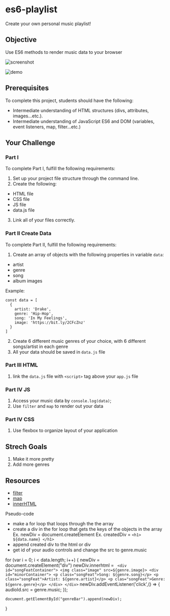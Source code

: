 # es6-playlist

Create your own personal music playlist!

## Objective

Use ES6 methods to render music data to your browser

![screenshot](https://i.imgur.com/mKQee7N.png)

![demo](https://i.imgur.com/5vo5BBC.gif)

## Prerequisites

To complete this project, students should have the following:
* Intermediate understanding of HTML structures (divs, attributes, images...etc.).
* Intermediate understanding of JavaScript ES6 and DOM (variables, event listeners, map, filter...etc.)

## Your Challenge

### Part I

To complete Part I, fulfill the following requirements:
1. Set up your project file structure through the command line.
2. Create the following:
* HTML file
* CSS file
* JS file
* data.js file
3. Link all of your files correctly.

### Part II Create Data

To complete Part II, fulfill the following requirements:

1. Create an array of objects with the following properties in variable `data`:
  - artist
  - genre
  - song
  - album images
  
  Example:
  ```
  const data = [
    {
      artist: 'Drake',
      genre: 'Hip-Hop',
      song: 'In My Feelings',
      image: 'https://bit.ly/2CFcZnz'
    }
  ]
  ```
2. Create 6 different music genres of your choice, with 6 different songs/artist in each genre
3. All your data should be saved in `data.js` file


### Part III HTML

1. link the `data.js` file with `<script>` tag above your `app.js` file

### Part IV JS

1. Access your music data by `console.log(data)`;
2. Use `filter` and `map` to render out your data

### Part IV CSS

1. Use flexbox to organize layout of your application

## Strech Goals

1. Make it more pretty
2. Add more genres

## Resources

- [filter](https://developer.mozilla.org/en-US/docs/Web/JavaScript/Reference/Global_Objects/Array/filter)
- [map](https://developer.mozilla.org/en-US/docs/Web/JavaScript/Reference/Global_Objects/Array/map)
- [innerHTML](https://www.w3schools.com/jsref/prop_html_innerhtml.asp)

Pseudo-code
- make a for loop that loops through the the array
- create a div in the for loop that gets the keys of the objects in the array
  Ex.
    newDiv = document.createElement
  Ex.
    createdDiv = `<h1> ${data.name} </h1>`
- append created div to the html or div 
- get id of your audio controls and change the src to genre.music




for (var i = 0; i < data.length; i++) {
    newDiv =  document.createElement("div")
    newDiv.innerhtml = 
    `  <div id="songFeatContainer">
        <img class="image" src=${genre.image}>
        <div id="minorContainer">
        <p class="songFeat">Song: ${genre.song}</p>
        <p class="songFeat">Artist: ${genre.artist}</p>
        <p clas="songFeat">Genre: ${genre.genre}</p>
        </div>
        </div>
    `
    newDiv.addEventListener('click',() => {
      audioId.src = genre.music;
    });
    
    document.getElementById("genreBar").append(newDiv);
}

